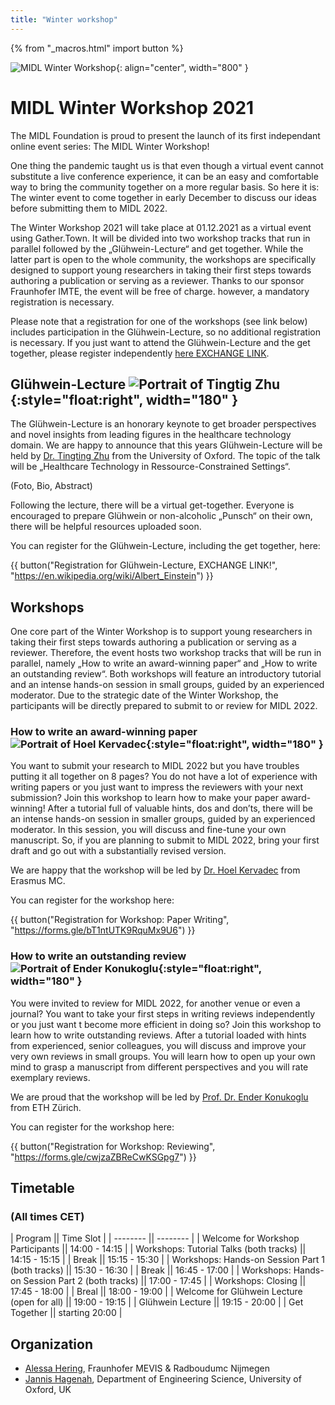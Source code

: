 ```yaml
---
title: "Winter workshop"
---
```


{% from "_macros.html" import button %}


![MIDL Winter Workshop](/images/winterworkshop_background.jpg){: align="center", width="800" }


# MIDL Winter Workshop 2021

The MIDL Foundation is proud to present the launch of its first independant online event series: The MIDL Winter Workshop!

One thing the pandemic taught us is that even though a virtual event cannot substitute a live conference experience, it can be an easy and comfortable way to bring the community together on a more regular basis. So here it is: The winter event to come together in early December to discuss our ideas before submitting them to MIDL 2022.

The Winter Workshop 2021 will take place at 01.12.2021 as a virtual event using Gather.Town. It will be divided into two workshop tracks that run in parallel followed by the „Glühwein-Lecture“ and get together. While the latter part is open to the whole community, the workshops are specifically designed to support young researchers in taking their first steps towards authoring a publication or serving as a reviewer.
Thanks to our sponsor Fraunhofer IMTE, the event will be free of charge. however, a mandatory registration is necessary.

Please note that a registration for one of the workshops (see link below) includes participation in the Glühwein-Lecture, so no additional registration is necessary. If you just want to attend the Glühwein-Lecture and the get together, please register independently [here EXCHANGE LINK]("https://en.wikipedia.org/wiki/Albert_Einstein").

## Glühwein-Lecture ![Portrait of Tingtig Zhu](/images/pic_tingting.jpg){:style="float:right", width="180" }

The Glühwein-Lecture is an honorary keynote to get broader perspectives and novel insights from leading figures in the healthcare technology domain.
We are happy to announce that this years Glühwein-Lecture will be held by [Dr. Tingting Zhu](https://eng.ox.ac.uk/people/tingting-zhu/) from the University of Oxford. The topic of the talk will be „Healthcare Technology in Ressource-Constrained Settings“.

(Foto, Bio, Abstract)


Following the lecture, there will be a virtual get-together. Everyone is encouraged to prepare Glühwein or non-alcoholic „Punsch“ on their own, there will be helpful resources uploaded soon.

You can register for the Glühwein-Lecture, including the get together, here:

{{ button("Registration for Glühwein-Lecture, EXCHANGE LINK!", "https://en.wikipedia.org/wiki/Albert_Einstein") }}

## Workshops

One core part of the Winter Workshop is to support young researchers in taking their first steps towards authoring a publication or serving as a reviewer. Therefore, the event hosts two workshop tracks that will be run in parallel, namely „How to write an award-winning paper“ and „How to write an outstanding review“. Both workshops will feature an introductory tutorial and an intense hands-on session in small groups, guided by an experienced moderator. Due to the strategic date of the Winter Workshop, the participants will be directly prepared to submit to or review for MIDL 2022.

### How to write an award-winning paper ![Portrait of Hoel Kervadec](/images/pic_hoel.jpg){:style="float:right", width="180" }

You want to submit your research to MIDL 2022 but you have troubles putting it all together on 8 pages? You do not have a lot of experience with writing papers or you just want to impress the reviewers with your next submission? Join this workshop to learn how to make your paper award-winning!
After a tutorial full of valuable hints, dos and don’ts, there will be an intense hands-on session in smaller groups, guided by an experienced moderator. In this session, you will discuss and fine-tune your own manuscript. So, if you are planning to submit to MIDL 2022, bring your first draft and go out with a substantially revised version.

We are happy that the workshop will be led by [Dr. Hoel Kervadec](https://hoel.kervadec.science) from Erasmus MC. 

You can register for the workshop here:

{{ button("Registration for Workshop: Paper Writing", "https://forms.gle/bT1ntUTK9RquMx9U6") }}

### How to write an outstanding review ![Portrait of Ender Konukoglu](/images/pic_ender.jpg){:style="float:right", width="180" }

You were invited to review for MIDL 2022, for another venue or even a journal? You want to take your first steps in writing reviews independently or you just want t become more efficient in doing so? Join this workshop to learn how to write outstanding reviews.
After a tutorial loaded with hints from experienced, senior colleagues, you will discuss and improve your very own reviews in small groups. You will learn how to open up your own mind to grasp a manuscript from different perspectives and you will rate exemplary reviews.

We are proud that the workshop will be led by [Prof. Dr. Ender Konukoglu](http://people.ee.ethz.ch/~kender/) from ETH Zürich. 

You can register for the workshop here:

{{ button("Registration for Workshop: Reviewing", "https://forms.gle/cwjzaZBReCwKSGpg7") }}

## Timetable
### (All times CET)

| Program                                              || Time Slot 		|
| --------                                             || --------  		|
| Welcome for Workshop Participants                    || 14:00 - 14:15     |
| Workshops: Tutorial Talks (both tracks)              || 14:15 - 15:15     |
| Break                                                || 15:15 - 15:30     |
| Workshops: Hands-on Session Part 1 (both tracks)     || 15:30 - 16:30     |
| Break                                                || 16:45 - 17:00     |
| Workshops: Hands-on Session Part 2 (both tracks)     || 17:00 - 17:45     |
| Workshops: Closing                                   || 17:45 - 18:00     |
| Breal                                                || 18:00 - 19:00     |
| Welcome for Glühwein Lecture (open for all)          || 19:00 - 19:15     |
| Glühwein Lecture                                     || 19:15 - 20:00     |
| Get Together                                         || starting 20:00    |

## Organization

* [Alessa Hering](https://www.mevis.fraunhofer.de/en/employees/alessa-hering.html), Fraunhofer MEVIS & Radboudumc Nijmegen
* [Jannis Hagenah](https://eng.ox.ac.uk/chi/), Department of Engineering Science, University of Oxford, UK


